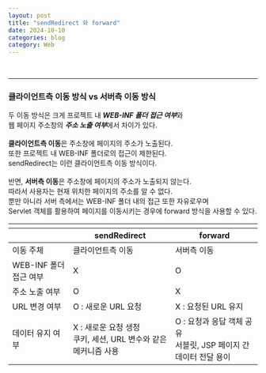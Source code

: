 ```yaml
---
layout: post
title: "sendRedirect 와 forward"
date: 2024-10-10
categories: blog
category: Web
---
```


<br>

---
### **클라이언트측 이동 방식** vs **서버측 이동 방식** <br>
두 이동 방식은 크게 프로젝트 내 ***WEB-INF 폴더 접근 여부***와 <br>
웹 페이지 주소창의 ***주소 노출 여부***에서 차이가 있다. <br>
<br>
**클라이언트측 이동**은 주소창에 페이지의 주소가 노출된다. <br>
또한 프로젝트 내 WEB-INF 폴더로의 접근이 제한된다. <br>
sendRedirect는 이런 클라이언트측 이동 방식이다. <br>
<br>
반면, **서버측 이동**은 주소창에 페이지의 주소가 노출되지 않는다. <br>
따라서 사용자는 현재 위치한 페이지의 주소를 알 수 없다. <br>
뿐만 아니라 서버 측에서는 WEB-INF 폴더 내의 접근 또한 자유로우며 <br>
Servlet 객체를 활용하여 페이지를 이동시키는 경우에 forward 방식을 사용할 수 있다. <br>

<table>
    <thead>
        <tr>
            <th></th><th></th><th></th>
        </tr>
        <tr>
            <th></th>
            <th>sendRedirect</th>
            <th>forward</th>
        </tr>
    </thead>
    <tbody>
        <tr>
            <td>이동 주체</td>
            <td>클라이언트측 이동</td>
            <td>서버측 이동</td>
        </tr>
        <tr>
            <td>WEB-INF 폴더 접근 여부</td>
            <td>X</td>
            <td>O</td>
        </tr>
        <tr>
            <td>주소 노출 여부</td>
            <td>O</td>
            <td>X</td>
        </tr>
        <tr>
            <td>URL 변경 여부</td>
            <td>O : 새로운 URL 요청</td>
            <td>X : 요청된 URL 유지</td>
        </tr>
        <tr>
            <td>데이터 유지 여부</td>
            <td>X : 새로운 요청 생청 <br> 쿠키, 세션, URL 변수와 같은 메커니즘 사용</td>
            <td>O : 요청과 응답 객체 공유 <br> 서블릿, JSP 페이지 간 데이터 전달 용이</td>
        </tr>
    </tbody>
    <thead>
        <tr>
            <th></th><th></th><th></th>
        </tr>
    </thead>
</table>
